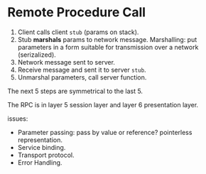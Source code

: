 # Remote Procedure Call

1. Client calls client `stub` (params on stack).
2. Stub **marshals** params to network message. Marshalling: put parameters in a form suitable for transmission over a network (serizalized).
3. Network message sent to server.
4. Receive message and sent it to server `stub`.
5. Unmarshal parameters, call server function.

The next 5 steps are symmetrical to the last 5.

The RPC is in layer 5 session layer and layer 6 presentation layer.



issues:

- Parameter passing: pass by value or reference? pointerless representation.
- Service binding.
- Transport protocol.
- Error Handling.

